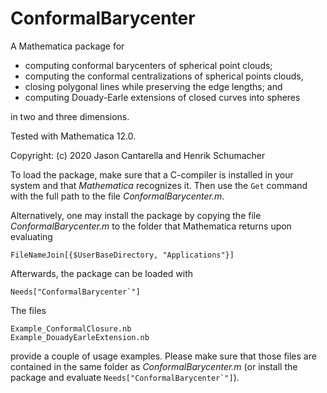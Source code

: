 # ConformalBarycenter

A Mathematica package  for

 - computing conformal barycenters of spherical point clouds;
 - computing the conformal centralizations of  spherical points clouds, 
 - closing polygonal lines while preserving the edge lengths; and     
 - computing Douady-Earle extensions of closed curves into spheres

in two and three dimensions.

Tested with Mathematica 12.0.

Copyright: (c)  2020 Jason Cantarella and Henrik Schumacher



To load the package, make sure that a C-compiler is installed in your system and that _Mathematica_ recognizes it.
Then use the `Get` command with the full path to the file _ConformalBarycenter.m_. 

Alternatively, one may install the package by copying the file _ConformalBarycenter.m_ to the folder that Mathematica returns upon evaluating

    FileNameJoin[{$UserBaseDirectory, "Applications"}]

Afterwards, the package can be loaded with

    Needs["ConformalBarycenter`"]

The files

    Example_ConformalClosure.nb
    Example_DouadyEarleExtension.nb

provide a couple of usage examples. Please make sure that those files are contained in the same folder as _ConformalBarycenter.m_ (or install the package and evaluate ``Needs["ConformalBarycenter`"]``).
